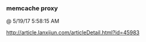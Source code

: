 ﻿

### memcache proxy
@ 5/19/17 5:58:15 AM

http://article.lanxijun.com/articleDetail.html?id=45983
